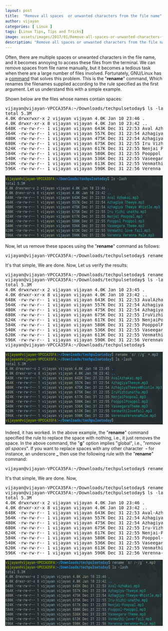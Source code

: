 ```yaml
---
layout: post
title:  "Remove all spaces  or unwanted characters from the file name"
author: vijayan
categories: [ Linux ]
tags: [Linux Tips, Tips and Tricks]
image: assets/images/2017/01/Remove-all-spaces-or-unwanted-characters-from-the-file-name.png
description: "Remove all spaces or unwanted characters from the file name, and it becomes annoying to access these files from the terminal."
---
```

Often, there are multiple spaces or unwanted characters in the file name, and it becomes annoying to access these files from the terminal. We can remove spaces from file name manually, but it becomes a tedious task when there are a large number of files involved. Fortunately, GNU/Linux has a <a href="https://www.techpulsetoday.com/search-replace-string-file-name/">command</a> that solves this problem. This is the "<strong>rename</strong>" command, Which renames the filenames supplied according to the rule specified as the first argument. Let us understand this with a simple example.

Shown below are the files whose names contain spaces:
<pre class="lang:default decode:true">vijayan@vijayan-VPCCA35FA:~/Downloads/techpulsetoday$ ls -lash
total 5.3M
4.0K drwxrwxr-x 2 vijayan vijayan 4.0K Jan 10 23:46 .
4.0K drwxr-xr-x 8 vijayan vijayan 4.0K Jan 10 23:42 ..
648K -rw-rw-r-- 1 vijayan vijayan 643K Dec 31 22:53 Aval Azhakai.mp3
564K -rw-rw-r-- 1 vijayan vijayan 557K Dec 31 22:54 Azhagiya Theeye.mp3
480K -rw-rw-r-- 1 vijayan vijayan 475K Dec 31 22:54 Azhagiya Theeye Whistle.mp3
680K -rw-rw-r-- 1 vijayan vijayan 675K Dec 31 22:55 Iru Vizhi unathu.mp3
624K -rw-rw-r-- 1 vijayan vijayan 617K Dec 31 22:55 Nenjai Poopoal.mp3
584K -rw-rw-r-- 1 vijayan vijayan 580K Dec 31 22:55 Pooppol Pooppol.mp3
540K -rw-rw-r-- 1 vijayan vijayan 536K Dec 31 22:55 Vaseegara Theme.mp3
620K -rw-rw-r-- 1 vijayan vijayan 613K Dec 31 22:55 Venmathi love fail.mp3
596K -rw-rw-r-- 1 vijayan vijayan 590K Dec 31 22:56 Verenna Verenna Male.mp3
</pre>
<img class="aligncenter size-full wp-image-314" src="/assets/images/2017/01/Remove-all-spaces-or-unwanted-characters-from-the-file-name-1.png" alt="Remove all spaces or unwanted characters from the file name" width="644" height="200" />

Now, let us remove these spaces using the "<strong>rename</strong>" command as follows:
<pre class="lang:default decode:true">vijayan@vijayan-VPCCA35FA:~/Downloads/techpulsetoday$ rename 's/ //g' *.mp3</pre>
It's that simple, We are done. Now, Let us verify the results:
<pre class="lang:default decode:true">vijayan@vijayan-VPCCA35FA:~/Downloads/techpulsetoday$ rename 's/ //g' *.mp3
vijayan@vijayan-VPCCA35FA:~/Downloads/techpulsetoday$ ls -lash
total 5.3M
4.0K drwxrwxr-x 2 vijayan vijayan 4.0K Jan 10 23:45 .
4.0K drwxr-xr-x 8 vijayan vijayan 4.0K Jan 10 23:42 ..
648K -rw-rw-r-- 1 vijayan vijayan 643K Dec 31 22:53 AvalAzhakai.mp3
564K -rw-rw-r-- 1 vijayan vijayan 557K Dec 31 22:54 AzhagiyaTheeye.mp3
480K -rw-rw-r-- 1 vijayan vijayan 475K Dec 31 22:54 AzhagiyaTheeyeWhistle.mp3
680K -rw-rw-r-- 1 vijayan vijayan 675K Dec 31 22:55 IruVizhiunathu.mp3
624K -rw-rw-r-- 1 vijayan vijayan 617K Dec 31 22:55 NenjaiPoopoal.mp3
584K -rw-rw-r-- 1 vijayan vijayan 580K Dec 31 22:55 PooppolPooppol.mp3
540K -rw-rw-r-- 1 vijayan vijayan 536K Dec 31 22:55 VaseegaraTheme.mp3
620K -rw-rw-r-- 1 vijayan vijayan 613K Dec 31 22:55 Venmathilovefail.mp3
596K -rw-rw-r-- 1 vijayan vijayan 590K Dec 31 22:56 VerennaVerennaMale.mp3
vijayan@vijayan-VPCCA35FA:~/Downloads/techpulsetoday$</pre>
<img class="aligncenter size-full wp-image-315" src="/assets/images/2017/01/Remove-all-spaces-or-unwanted-characters-from-the-file-name-3.png" alt="Remove all spaces or unwanted characters from the file name" width="619" height="232" />

Indeed, it has worked. In the above example, the "<strong>rename</strong>" command specified the rule to replace the space with nothing, i.e., it just removes the space. In the above command, the "<strong>g</strong>" option implies "global", i.e., "<em>remove all spaces</em>". If you want to replace spaces with any other character  <strong><em>-</em></strong> for instance, an underscore <strong>_</strong> then use the following rule with the "<strong>rename</strong>" command:
<pre class="lang:default decode:true ">vijayan@vijayan-VPCCA35FA:~/Downloads/techpulsetoday$ rename 's/ /-/g' *.mp3</pre>
It's that simple, We are done. Now,
<pre class="lang:default decode:true">vijayan@vijayan-VPCCA35FA:~/Downloads/techpulsetoday$ rename 's/ /-/g' *.mp3
vijayan@vijayan-VPCCA35FA:~/Downloads/techpulsetoday$ ls -lash
total 5.3M
4.0K drwxrwxr-x 2 vijayan vijayan 4.0K Jan 10 23:46 .
4.0K drwxr-xr-x 8 vijayan vijayan 4.0K Jan 10 23:42 ..
648K -rw-rw-r-- 1 vijayan vijayan 643K Dec 31 22:53 Aval-Azhakai.mp3
564K -rw-rw-r-- 1 vijayan vijayan 557K Dec 31 22:54 Azhagiya-Theeye.mp3
480K -rw-rw-r-- 1 vijayan vijayan 475K Dec 31 22:54 Azhagiya-Theeye-Whistle.mp3
680K -rw-rw-r-- 1 vijayan vijayan 675K Dec 31 22:55 Iru-Vizhi-unathu.mp3
624K -rw-rw-r-- 1 vijayan vijayan 617K Dec 31 22:55 Nenjai-Poopoal.mp3
584K -rw-rw-r-- 1 vijayan vijayan 580K Dec 31 22:55 Pooppol-Pooppol.mp3
540K -rw-rw-r-- 1 vijayan vijayan 536K Dec 31 22:55 Vaseegara-Theme.mp3
620K -rw-rw-r-- 1 vijayan vijayan 613K Dec 31 22:55 Venmathi-love-fail.mp3
596K -rw-rw-r-- 1 vijayan vijayan 590K Dec 31 22:56 Verenna-Verenna-Male.mp3
</pre>
<img class="aligncenter size-full wp-image-316" src="/assets/images/2017/01/Remove-all-spaces-or-unwanted-characters-from-the-file-name-4.png" alt="Remove all spaces or unwanted characters from the file name" width="638" height="211" />